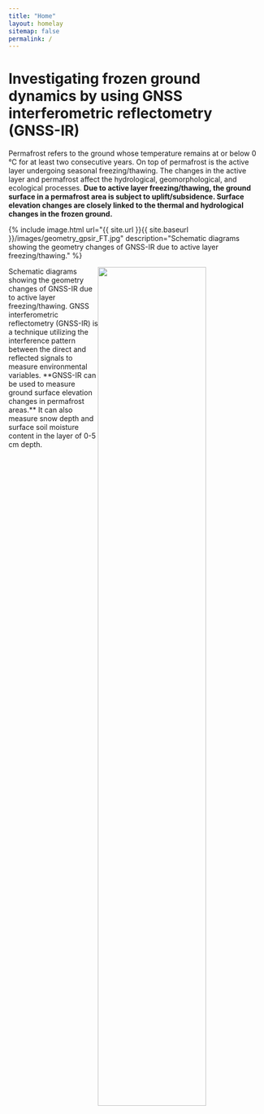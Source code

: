 ```yaml
---
title: "Home"
layout: homelay
sitemap: false
permalink: /
---
```


# Investigating frozen ground dynamics by using GNSS interferometric reflectometry (GNSS-IR)
Permafrost refers to the ground whose temperature remains at or below 0 °C for at least two consecutive years. On top of permafrost is the active layer undergoing seasonal freezing/thawing. The changes in the active layer and permafrost affect the hydrological, geomorphological, and ecological processes. **Due to active layer freezing/thawing, the ground surface in a permafrost area is subject to uplift/subsidence. Surface elevation changes are closely linked to the thermal and hydrological changes in the frozen ground.** 


{% include image.html url="{{ site.url }}{{ site.baseurl }}/images/geometry_gpsir_FT.jpg" description="Schematic diagrams showing the geometry changes of GNSS-IR due to active layer freezing/thawing." %}



<img style="float: right" src="{{ site.url }}{{ site.baseurl }}/images/geometry_gpsir_FT.jpg" width="65%">
Schematic diagrams showing the geometry changes of GNSS-IR due to active layer freezing/thawing.
GNSS interferometric reflectometry (GNSS-IR) is a technique utilizing the interference pattern between the direct and reflected signals to measure environmental variables. **GNSS-IR can be used to measure ground surface elevation changes in permafrost areas.** It can also measure snow depth and surface soil moisture content in the layer of 0-5 cm depth.



<!--
Nearly 200 open-data GNSS stations are continuously operating in the permafrost areas in Northern Hemisphere. From them, we identify 23 suitable sites for using GNSS-IR to measure surface elevation changes to study frozen ground dynamics. The following map shows the distribution of these sites. Go to **[Sites](./sites)** to see the details. 

<br/>

<div markdown="0" id="usable-sites" class="col-sm-12">
    <p style="text-align:center">
        <img src="{{ site.url }}{{ site.baseurl }}/maps/suitable_gnss_sites.png" width="100%">
    </p>
    <p style="text-align:center">
        The map shows the GNSS sites in the Arctic permafrost areas, which are suitable for GNSS-IR studies.
    </p>
    <br/>
</div>
-->

<!--
<iframe height="600px" width="100%" src="{{ site.url }}{{ site.baseurl }}/maps/sites_map.html"></iframe>
-->

<!--
<br/>


<div markdown="0" id="carousel" class="carousel slide" data-ride="carousel" data-interval="5000" data-pause="hover" >
    
    <ol class="carousel-indicators">
        <li data-target="#carousel" data-slide-to="0" class="active"></li>
        <li data-target="#carousel" data-slide-to="1"></li>
        <li data-target="#carousel" data-slide-to="2"></li>
        <li data-target="#carousel" data-slide-to="3"></li>
        <li data-target="#carousel" data-slide-to="4"></li>
        <li data-target="#carousel" data-slide-to="5"></li>
        <li data-target="#carousel" data-slide-to="6"></li>
    </ol>

    
    <div class="carousel-inner" markdown="0">

        <div class="item active">
            <img src="{{ site.url }}{{ site.baseurl }}/images/slider7001400/gnss_pf_new.png" alt="Slide 1" />
        </div>
        <div class="item">
            <img src="{{ site.url }}{{ site.baseurl }}/images/slider7001400/gpsir.png" alt="Slide 2" />
        </div>
        <div class="item">
            <img src="{{ site.url }}{{ site.baseurl }}/images/slider7001400/QLBG.JPG" alt="Slide 3" />
        </div>
        <div class="item">
            <img src="{{ site.url }}{{ site.baseurl }}/images/slider7001400/gnss_pf_new.png" alt="Slide 4" />
        </div>
        <div class="item">
            <img src="{{ site.url }}{{ site.baseurl }}/images/slider7001400/gpsir.png alt="Slide 5" />
        </div>
        <div class="item">
            <img src="{{ site.url }}{{ site.baseurl }}/images/slider7001400/QLBG.JPG" alt="Slide 6" />
        </div>       
         <div class="item">
            <img src="{{ site.url }}{{ site.baseurl }}/images/slider7001400/gnss_pf_new.png" alt="Slide 7" />
        </div>
    </div>
  <a class="left carousel-control" href="#carousel" role="button" data-slide="prev">
    <span class="glyphicon glyphicon-chevron-left" aria-hidden="true"></span>
    <span class="sr-only">Previous</span>
  </a>
  <a class="right carousel-control" href="#carousel" role="button" data-slide="next">
    <span class="glyphicon glyphicon-chevron-right" aria-hidden="true"></span>
    <span class="sr-only">Next</span>
  </a>
</div>



<br/>
<br/>

References:<br/>
Larson, K. M. (2019). Unanticipated Uses of the Global Positioning System. Annual Review of Earth and Planetary Sciences, 47(1), 19–40. https://doi.org/10.1146/annurev-earth-053018-060203 
<br/>
Liu, L., & Larson, K. M. (2018). Decadal changes of surface elevation over permafrost area estimated using reflected GPS signals. The Cryosphere, 12(2), 477–489. https://doi.org/10.5194/tc-12-477-2018
<br/>
Zhang, T., Barry, R. G., Knowles, K., Ling, F., & Armstrong, R. L. (2003). Distribution of seasonally and perennially frozen ground in the Northern Hemisphere. In Proceedings of the 8th International Conference on Permafrost (pp. 1289–1294).

-->